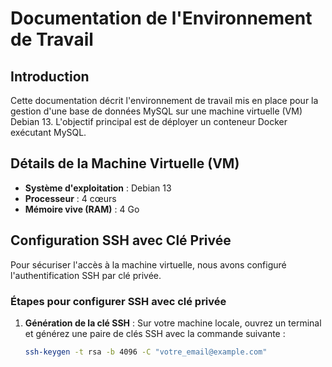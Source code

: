 # Documentation de l'Environnement de Travail

## Introduction

Cette documentation décrit l'environnement de travail mis en place pour la gestion d'une base de données MySQL sur une machine virtuelle (VM) Debian 13. L'objectif principal est de déployer un conteneur Docker exécutant MySQL.

## Détails de la Machine Virtuelle (VM)

- **Système d'exploitation** : Debian 13
- **Processeur** : 4 cœurs
- **Mémoire vive (RAM)** : 4 Go

## Configuration SSH avec Clé Privée

Pour sécuriser l'accès à la machine virtuelle, nous avons configuré l'authentification SSH par clé privée.

### Étapes pour configurer SSH avec clé privée

1. **Génération de la clé SSH** :
   Sur votre machine locale, ouvrez un terminal et générez une paire de clés SSH avec la commande suivante :

   ```bash
   ssh-keygen -t rsa -b 4096 -C "votre_email@example.com"
